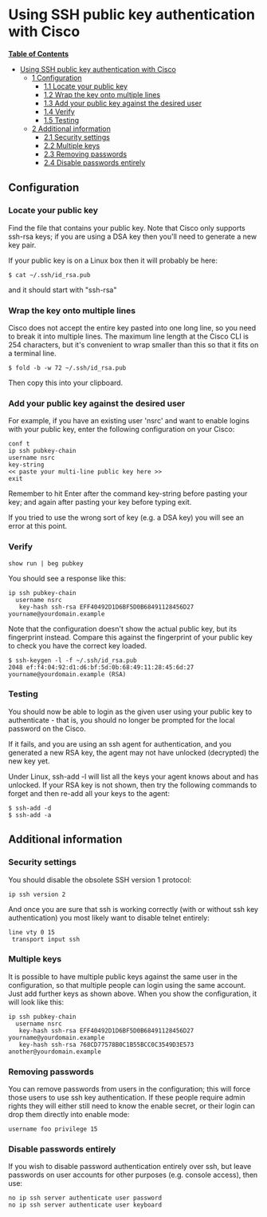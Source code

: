# Using SSH public key authentication with Cisco

**[Table of Contents](http://tableofcontent.eu)**
<!-- Table of contents generated generated by http://tableofcontent.eu -->
- [Using SSH public key authentication with Cisco](#using-ssh-public-key-authentication-with-cisco)
  - [1 Configuration](#1-configuration)
    - [1.1 Locate your public key](#11-locate-your-public-key)
    - [1.2 Wrap the key onto multiple lines](#12-wrap-the-key-onto-multiple-lines)
    - [1.3 Add your public key against the desired user](#13-add-your-public-key-against-the-desired-user)
    - [1.4 Verify](#14-verify)
    - [1.5 Testing](#15-testing)
  - [2 Additional information](#2-additional-information)
    - [2.1 Security settings](#21-security-settings)
    - [2.2 Multiple keys](#22-multiple-keys)
    - [2.3 Removing passwords](#23-removing-passwords)
    - [2.4 Disable passwords entirely](#24-disable-passwords-entirely)
    
## Configuration

### Locate your public key

Find the file that contains your public key. Note that Cisco only supports ssh-rsa keys; if you are using a DSA key then you'll need to generate a new key pair.

If your public key is on a Linux box then it will probably be here:

```
$ cat ~/.ssh/id_rsa.pub
```
and it should start with "ssh-rsa"

### Wrap the key onto multiple lines

Cisco does not accept the entire key pasted into one long line, so you need to break it into multiple lines. The maximum line length at the Cisco CLI is 254 characters, but it's convenient to wrap smaller than this so that it fits on a terminal line.
```
$ fold -b -w 72 ~/.ssh/id_rsa.pub
```
Then copy this into your clipboard.

### Add your public key against the desired user

For example, if you have an existing user 'nsrc' and want to enable logins with your public key, enter the following configuration on your Cisco:
```
conf t
ip ssh pubkey-chain
username nsrc
key-string
<< paste your multi-line public key here >>
exit
```
Remember to hit Enter after the command key-string before pasting your key; and again after pasting your key before typing exit.

If you tried to use the wrong sort of key (e.g. a DSA key) you will see an error at this point.

### Verify

`show run | beg pubkey`

You should see a response like this:

```
ip ssh pubkey-chain
  username nsrc
   key-hash ssh-rsa EFF40492D1D6BF5D0B68491128456D27 yourname@yourdomain.example 
```
Note that the configuration doesn't show the actual public key, but its fingerprint instead. Compare this against the fingerprint of your public key to check you have the correct key loaded.
```
$ ssh-keygen -l -f ~/.ssh/id_rsa.pub
2048 ef:f4:04:92:d1:d6:bf:5d:0b:68:49:11:28:45:6d:27  yourname@yourdomain.example (RSA)
```
### Testing

You should now be able to login as the given user using your public key to authenticate - that is, you should no longer be prompted for the local password on the Cisco.

If it fails, and you are using an ssh agent for authentication, and you generated a new RSA key, the agent may not have unlocked (decrypted) the new key yet.

Under Linux, ssh-add -l will list all the keys your agent knows about and has unlocked. If your RSA key is not shown, then try the following commands to forget and then re-add all your keys to the agent:
```
$ ssh-add -d
$ ssh-add -a
```
## Additional information

### Security settings

You should disable the obsolete SSH version 1 protocol:

`ip ssh version 2`

And once you are sure that ssh is working correctly (with or without ssh key authentication) you most likely want to disable telnet entirely:
```
line vty 0 15
 transport input ssh
```
### Multiple keys

It is possible to have multiple public keys against the same user in the configuration, so that multiple people can login using the same account. Just add further keys as shown above. When you show the configuration, it will look like this:
```
ip ssh pubkey-chain
  username nsrc
   key-hash ssh-rsa EFF40492D1D6BF5D0B68491128456D27 yourname@yourdomain.example
   key-hash ssh-rsa 768CD77578B0C1B55BCC0C3549D3E573 another@yourdomain.example
```
### Removing passwords

You can remove passwords from users in the configuration; this will force those users to use ssh key authentication. If these people require admin rights they will either still need to know the enable secret, or their login can drop them directly into enable mode:

`username foo privilege 15`

### Disable passwords entirely

If you wish to disable password authentication entirely over ssh, but leave passwords on user accounts for other purposes (e.g. console access), then use:
```
no ip ssh server authenticate user password
no ip ssh server authenticate user keyboard
```
